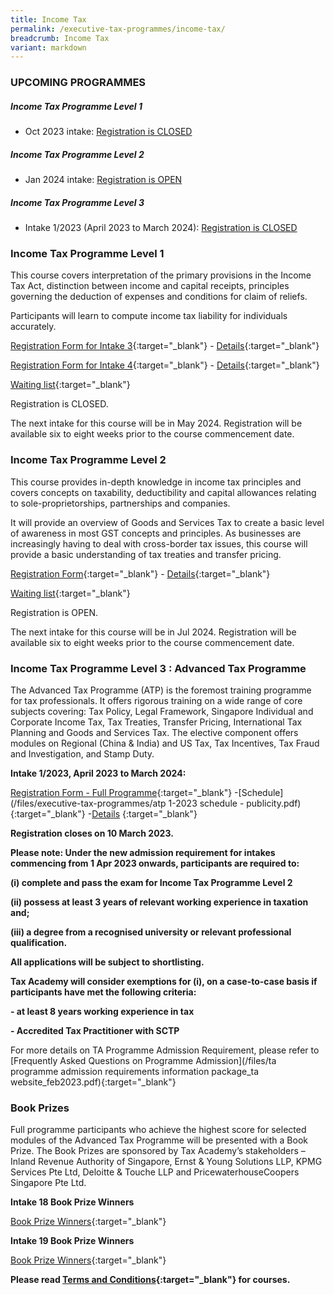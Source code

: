 ```yaml
---
title: Income Tax
permalink: /executive-tax-programmes/income-tax/
breadcrumb: Income Tax
variant: markdown
---
```

### **UPCOMING PROGRAMMES**
##### **Income Tax Programme Level 1**

* Oct 2023 intake: [Registration is CLOSED](/executive-tax-programmes/income-tax/#etp1oct-ta-id) 

##### **Income Tax Programme Level 2**

* Jan 2024 intake: [Registration is OPEN](/executive-tax-programmes/income-tax/#etp2sep-ta-id) 

##### **Income Tax Programme Level 3**
* Intake 1/2023 (April 2023 to March 2024): [Registration is CLOSED](/executive-tax-programmes/income-tax/#atp-ta-id)

<a id="etp1oct-ta-id"></a>
### **Income Tax Programme Level 1**

This course covers interpretation of the primary provisions in the Income Tax Act, distinction between income and capital receipts, principles governing the deduction of expenses and conditions for claim of reliefs.

Participants will learn to compute income tax liability for individuals accurately.

[Registration Form for Intake 3](https://go.gov.sg/l1it32023registration){:target="_blank"} - [Details](/files/executive-tax-programmes/coursebrochurel1it2023intake3.pdf){:target="_blank"}

[Registration Form for Intake 4](https://go.gov.sg/l1it42023registration){:target="_blank"} - [Details](/files/executive-tax-programmes/coursebrochurel1it2023intake4.pdf){:target="_blank"}

[Waiting list](https://form.gov.sg/64e6c1f283091c0011427f02){:target="_blank"} 

Registration is CLOSED.

The next intake for this course will be in May 2024.  Registration will be available six to eight weeks prior to the course commencement date.

<a id="etp2sep-ta-id"></a>
### **Income Tax Programme Level 2**

This course provides in-depth knowledge in income tax principles and covers concepts on taxability, deductibility and capital allowances relating to sole-proprietorships, partnerships and companies.

It will provide an overview of Goods and Services Tax to create a basic level of awareness in most GST concepts and principles. As businesses are increasingly having to deal with cross-border tax issues, this course will provide a basic understanding of tax treaties and transfer pricing.

[Registration Form](https://go.gov.sg/l2it42023reg){:target="_blank"} - [Details](/files/executive-tax-programmes/l2IT42023coursebrochure.pdf){:target="_blank"} 

[Waiting list](https://form.gov.sg/655c0e8c1364450012cbdb48){:target="_blank"} 

Registration is OPEN.  

The next intake for this course will be in Jul 2024. Registration will be available six to eight weeks prior to the course commencement date.

<a id="atp-ta-id"></a>
### **Income Tax Programme Level 3 : Advanced Tax Programme**

The Advanced Tax Programme (ATP) is the foremost training programme for tax professionals. It offers rigorous training on a wide range of core subjects covering: Tax Policy, Legal Framework, Singapore Individual and Corporate Income Tax, Tax Treaties, Transfer Pricing, International Tax Planning and Goods and Services Tax. The elective component offers modules on Regional (China &amp; India) and US Tax, Tax Incentives, Tax Fraud and Investigation, and Stamp Duty.

**Intake 1/2023, April 2023 to March 2024:**

[Registration Form - Full Programme](https://form.gov.sg/63eb41e7cdd5090011717097){:target="\_blank"} -[Schedule](/files/executive-tax-programmes/atp 1-2023 schedule - publicity.pdf){:target="\_blank"} -[Details](/files/executive-tax-programmes/atp%2020%20schedule%20(mode%20of%20delivery)%20revised.pdf)
{:target="\_blank"}

**Registration closes on 10 March 2023.**


**Please note: Under the new admission requirement for intakes commencing from 1 Apr 2023 onwards, participants are required to:**

**(i) complete and pass the exam for Income Tax Programme Level 2**

**(ii) possess at least 3 years of relevant working experience in taxation and;**

**(iii) a degree from a recognised university or relevant professional qualification.**

**All applications will be subject to shortlisting.**

**Tax Academy will consider exemptions for (i), on a case-to-case basis if participants have met the following criteria:**

**- at least 8 years working experience in tax**

**- Accredited Tax Practitioner with SCTP**

For more details on TA Programme Admission Requirement, please refer to [Frequently Asked Questions on Programme Admission](/files/ta programme admission requirements information package_ta website_feb2023.pdf){:target="\_blank"}

### **Book Prizes**

Full programme participants who achieve the highest score for selected modules of the Advanced Tax Programme will be presented with a Book Prize. The Book Prizes are sponsored by Tax Academy’s stakeholders – Inland Revenue Authority of Singapore, Ernst &amp; Young Solutions LLP, KPMG Services Pte Ltd, Deloitte &amp; Touche LLP and PricewaterhouseCoopers Singapore Pte Ltd.

**Intake 18 Book Prize Winners**

[Book Prize Winners](/files/executive-tax-programmes/atp%20(intake%2018)%20book%20prize%20winners%20v2.pdf){:target="_blank"}

**Intake 19 Book Prize Winners**

[Book Prize Winners](/files/executive-tax-programmes/atp%20(intake%2019)%20book%20prize%20winners%20v1.pdf){:target="_blank"}


**Please read [Terms and Conditions](https://production-iras-tax-academy.netlify.com/executive-tax-programmes/terms-and-conditions/){:target="_blank"} for courses.**